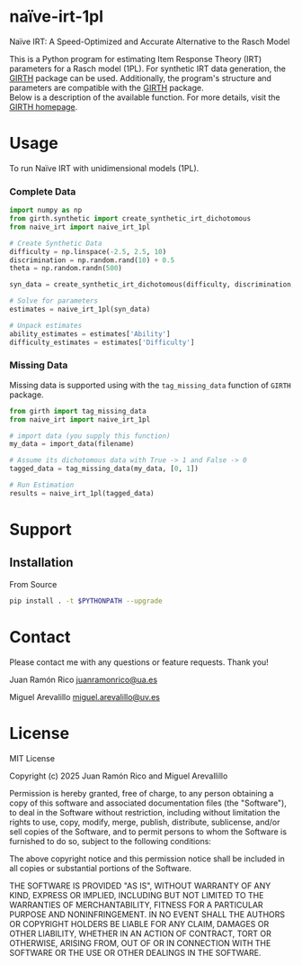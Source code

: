 # naïve-irt-1pl  
Naïve IRT: A Speed-Optimized and Accurate Alternative to the Rasch Model  

This is a Python program for estimating Item Response Theory (IRT) parameters for a Rasch model (1PL). For synthetic IRT data generation, the [GIRTH](https://eribean.github.io/girth/) package can be used. Additionally, the program's structure and parameters are compatible with the [GIRTH](https://eribean.github.io/girth/) package.  
Below is a description of the available function. For more details, visit the [GIRTH homepage](https://eribean.github.io/girth/).  

# Usage

To run Naïve IRT with unidimensional models (1PL).

### Complete Data

```python
import numpy as np
from girth.synthetic import create_synthetic_irt_dichotomous
from naive_irt import naive_irt_1pl

# Create Synthetic Data
difficulty = np.linspace(-2.5, 2.5, 10)
discrimination = np.random.rand(10) + 0.5
theta = np.random.randn(500)

syn_data = create_synthetic_irt_dichotomous(difficulty, discrimination, theta)

# Solve for parameters
estimates = naive_irt_1pl(syn_data)

# Unpack estimates
ability_estimates = estimates['Ability']
difficulty_estimates = estimates['Difficulty']
```

### Missing Data

Missing data is supported using with the `tag_missing_data` function of `GIRTH` package.

```python
from girth import tag_missing_data
from naive_irt import naive_irt_1pl

# import data (you supply this function)
my_data = import_data(filename)

# Assume its dichotomous data with True -> 1 and False -> 0
tagged_data = tag_missing_data(my_data, [0, 1])

# Run Estimation
results = naive_irt_1pl(tagged_data)
```

# Support

## Installation

From Source

```sh
pip install . -t $PYTHONPATH --upgrade
```
# Contact

Please contact me with any questions or feature requests. Thank you!

Juan Ramón Rico
juanramonrico@ua.es

Miguel Arevalillo
miguel.arevalillo@uv.es

# License

MIT License

Copyright (c) 2025 Juan Ramón Rico and Miguel Arevallillo

Permission is hereby granted, free of charge, to any person obtaining a copy
of this software and associated documentation files (the "Software"), to deal
in the Software without restriction, including without limitation the rights
to use, copy, modify, merge, publish, distribute, sublicense, and/or sell
copies of the Software, and to permit persons to whom the Software is
furnished to do so, subject to the following conditions:

The above copyright notice and this permission notice shall be included in all
copies or substantial portions of the Software.

THE SOFTWARE IS PROVIDED "AS IS", WITHOUT WARRANTY OF ANY KIND, EXPRESS OR
IMPLIED, INCLUDING BUT NOT LIMITED TO THE WARRANTIES OF MERCHANTABILITY,
FITNESS FOR A PARTICULAR PURPOSE AND NONINFRINGEMENT. IN NO EVENT SHALL THE
AUTHORS OR COPYRIGHT HOLDERS BE LIABLE FOR ANY CLAIM, DAMAGES OR OTHER
LIABILITY, WHETHER IN AN ACTION OF CONTRACT, TORT OR OTHERWISE, ARISING FROM,
OUT OF OR IN CONNECTION WITH THE SOFTWARE OR THE USE OR OTHER DEALINGS IN THE
SOFTWARE.
